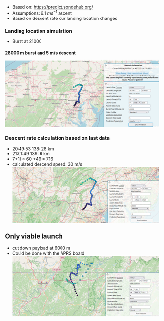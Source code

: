 
- Based on: https://predict.sondehub.org/
- Assumptions: 6.1 $ms^{-1}$ ascent
- Based on descent rate our landing location changes 

### Landing location simulation

- Burst at 21000
#### 28000 m burst and 5 m/s descent

![](bin/Pasted%20image%2020250208235837.png)

### Descent rate calculation based on last data

- 20:49:53 138: 28 km
- 21:01:49 139: 6 km
- 7+11 $\times$ 60 +49 = 716
- calculated descend speed: 30 m/s
![](bin/Pasted%20image%2020250209002954.png)


## Only viable launch 

- cut down payload at 6000 m
- Could be done with the APRS board
![](bin/Pasted%20image%2020250209003307.png)